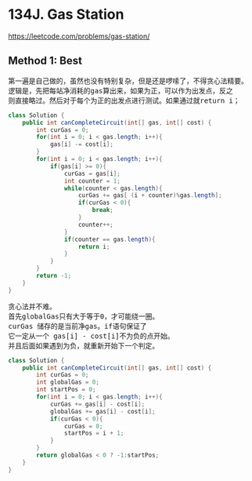 # 134J. Gas Station
https://leetcode.com/problems/gas-station/


## Method 1: Best

<pre>
第一遍是自己做的，虽然也没有特别复杂，但是还是啰嗦了，不得贪心法精要。
逻辑是，先把每站净消耗的gas算出来，如果为正，可以作为出发点，反之
则直接略过。然后对于每个为正的出发点进行测试。如果通过就return i；
</pre>

```Java
class Solution {
    public int canCompleteCircuit(int[] gas, int[] cost) {
        int curGas = 0;
        for(int i = 0; i < gas.length; i++){
            gas[i] -= cost[i];
        }
        for(int i = 0; i < gas.length; i++){
            if(gas[i] >= 0){
                curGas = gas[i];
                int counter = 1;
                while(counter < gas.length){
                    curGas += gas[ (i + counter)%gas.length];
                    if(curGas < 0){
                        break;
                    }
                    counter++;
                }
                if(counter == gas.length){
                    return i;
                }
            }
        }
        return -1;
    }
}
```

<pre>
贪心法并不难。
首先globalGas只有大于等于0，才可能绕一圈。
curGas 储存的是当前净gas。if语句保证了
它一定从一个 gas[i] - cost[i]不为负的点开始。
并且后面如果遇到为负，就重新开始下一个判定。
</pre>

```Java
class Solution {
    public int canCompleteCircuit(int[] gas, int[] cost) {
        int curGas = 0;
        int globalGas = 0;
        int startPos = 0;
        for(int i = 0; i < gas.length; i++){
            curGas += gas[i] - cost[i];
            globalGas += gas[i] - cost[i];
            if(curGas < 0){
                curGas = 0;
                startPos = i + 1;
            }
        }
        return globalGas < 0 ? -1:startPos;
    }
}
```
